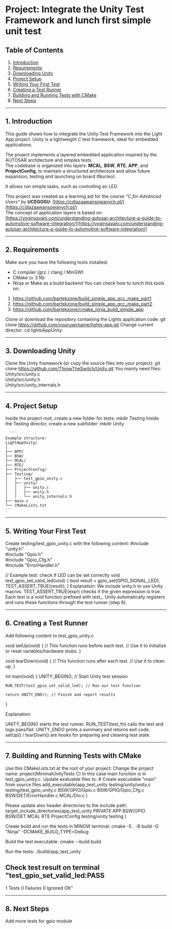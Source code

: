 # Project: Integrate the Unity Test Framework and lunch first simple unit test

## Table of Contents
1. [Introduction](#1-introduction)  
2. [Requirements](#2-requirements)  
3. [Downloading Unity](#3-downloading-unity)  
4. [Project Setup](#4-project-setup)  
5. [Writing Your First Test](#5-writing-your-first-test)  
6. [Creating a Test Runner](#6-creating-a-test-runner)  
7. [Building and Running Tests with CMake](#7-building-and-running-tests-with-cmake)  
8. [Next Steps](#8-next-steps)  

---

## 1. Introduction
This guide shows how to integrate the Unity Test Framework into the Light App project.
Unity is a lightweight C test framework, ideal for embedded applications.

The project implements a layered embedded application inspired by the AUTOSAR architecture and simples tests.  
The codebase is organized into layers: **MCAL**, **BSW**, **RTE**, **APP**, and **ProjectConfig**, to maintain a structured architecture and allow future expansion, testing and launching on board (Nucleo).

It allows run simple tasks, such as controlling an LED.  

This project was created as a learning aid for the course *"C for Advanced Users"* by **UCEGOSU**: [https://cdlazaawansowanych.pl/](https://cdlazaawansowanych.pl/)   
The concept of application layers is based on:  
[https://yoginsavani.com/understanding-autosar-architecture-a-guide-to-automotive-software-integration/](https://yoginsavani.com/understanding-autosar-architecture-a-guide-to-automotive-software-integration/)

---

## 2. Requirements
Make sure you have the following tools installed:
- C compiler (gcc / clang / MinGW)
- CMake (≥ 3.16)
- Ninja or Make as a build backend
You can check how to lunch this tools on:
1) https://github.com/bartekzone/build_simple_app_gcc_make_part1
2) https://github.com/bartekzone/build_simple_app_gcc_make_part2
3) https://github.com/bartekzone/cmake_ninja_build_simple_app

Clone or download the repository containing the Lights application code:
    git clone https://github.com/yourusername/lights-app.git
Change current director:
    cd lightsAppUnity

---

## 3. Downloading Unity

Clone the Unity framework (or copy the source files into your project):
    git clone https://github.com/ThrowTheSwitch/Unity.git
You mainly need files: 
    Unity/src/unity.c  
    Unity/src/unity.h  
    Unity/src/unity_internals.h

---

## 4. Project Setup
Inside the project root, create a new folder for tests:
    mkdir Testing
Inside the Testing director, create a new subfolder:
    mkdir Unity
<pre lang="markdown"> <code> ``` 
Example structure:
LightAppUnity/
│
├── APP/
├── BSW/
├── MCAL/
├── RTE/
├── ProjectConfig/
├── Testing/
│   ├── test_gpio_unity.c
│   ├── unity/
│   │   ├── unity.c
│   │   ├── unity.h
│   │   └── unity_internals.h
├── main.c
└── CMakeLists.txt
``` </code> </pre>

---

## 5. Writing Your First Test
Create testing/test_gpio_unity.c with the following content:
#include "unity.h"  
#include "Gpio.h"  
#include "Gpio_Cfg.h"  
#include "ErrorHandler.h"  

// Example test: check if LED can be set correctly
void test_gpio_set_valid_led(void) {
    bool result = gpio_set(GPIO_SIGNAL_LED);
    TEST_ASSERT_TRUE(result);
}
Explanation:
We include unity.h to use Unity macros.
TEST_ASSERT_TRUE(expr) checks if the given expression is true.
Each test is a void function prefixed with test_.
Unity automatically registers and runs these functions through the test runner (step 6).

---

## 6. Creating a Test Runner
Add following content to test_gpio_unity.c

void setUp(void) {
    // This function runs before each test.
    // Use it to initialize or reset variables/hardware stubs.
}

void tearDown(void) {
    // This function runs after each test.
    // Use it to clean up.
}

int main(void) {
    UNITY_BEGIN(); // Start Unity test session

    RUN_TEST(test_gpio_set_valid_led); // Run our test function

    return UNITY_END(); // Finish and report results
}

Explanation:

UNITY_BEGIN() starts the test runner.
RUN_TEST(test_fn) calls the test and logs pass/fail.
UNITY_END() prints a summary and returns exit code.
setUp() / tearDown() are hooks for preparing and cleaning test state.

---

## 7. Building and Running Tests with CMake
Use this CMakeLists.txt at the root of your project:
Change the project name:
    project(MinimalUnityTests C)
In this case main function is in test_gpio_unity.c. Update exatuable files to:
    # Create executable "main" from source files
        add_executable(app_test_unity
        testing/unity/unity.c
        testing/test_gpio_unity.c
        BSW/GPIO/Gpio.c
        BSW/GPIO/Gpio_Cfg.c
        BSW/DET/ErrorHandler.c
        MCAL/Dio.c
        )

Please update also header directories to the include path:
    target_include_directories(app_test_unity PRIVATE
        APP BSW/GPIO BSW/DET MCAL RTE ProjectConfig
        testing/unity testing
    )

Create build and run the tests in MINGW terminal:
    cmake -S . -B build -G "Ninja" -DCMAKE_BUILD_TYPE=Debug

Build the test executable:
    cmake --build build

Run the tests:
    ./build/app_test_unity

Check test result on terminal
"test_gpio_set_valid_led:PASS
-----------------------
1 Tests 0 Failures 0 Ignored
OK" 

---

## 8. Next Steps
Add more tests for gpio module
